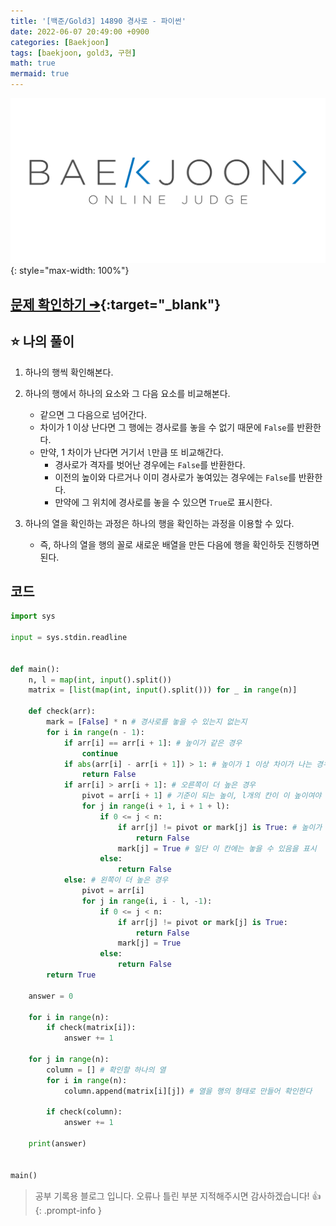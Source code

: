```yaml
---
title: '[백준/Gold3] 14890 경사로 - 파이썬'
date: 2022-06-07 20:49:00 +0900
categories: [Baekjoon]
tags: [baekjoon, gold3, 구현]
math: true
mermaid: true
---
```


![](/assets/images/banners/baekjoon_banner.png){: style="max-width: 100%"}

## [문제 확인하기 ➔](https://www.acmicpc.net/problem/14890){:target="_blank"}

## ⭐️ 나의 풀이

1. 하나의 행씩 확인해본다.

2. 하나의 행에서 하나의 요소와 그 다음 요소를 비교해본다.
   - 같으면 그 다음으로 넘어간다.
   - 차이가 1 이상 난다면 그 행에는 경사로를 놓을 수 없기 때문에 `False`를 반환한다.
   - 만약, 1 차이가 난다면 거기서 `l`만큼 또 비교해간다.
      - 경사로가 격자를 벗어난 경우에는 `False`를 반환한다.
      - 이전의 높이와 다르거나 이미 경사로가 놓여있는 경우에는 `False`를 반환한다.
      - 만약에 그 위치에 경사로를 놓을 수 있으면 `True`로 표시한다.

3. 하나의 열을 확인하는 과정은 하나의 행을 확인하는 과정을 이용할 수 있다.
   - 즉, 하나의 열을 행의 꼴로 새로운 배열을 만든 다음에 행을 확인하듯 진행하면 된다.

## 코드

```python
import sys

input = sys.stdin.readline


def main():
    n, l = map(int, input().split())
    matrix = [list(map(int, input().split())) for _ in range(n)]

    def check(arr):
        mark = [False] * n # 경사로를 놓을 수 있는지 없는지
        for i in range(n - 1):
            if arr[i] == arr[i + 1]: # 높이가 같은 경우
                continue
            if abs(arr[i] - arr[i + 1]) > 1: # 높이가 1 이상 차이가 나는 경우
                return False
            if arr[i] > arr[i + 1]: # 오른쪽이 더 높은 경우
                pivot = arr[i + 1] # 기준이 되는 높이, l개의 칸이 이 높이여야 경사로를 놓을 수 있다
                for j in range(i + 1, i + 1 + l):
                    if 0 <= j < n:
                        if arr[j] != pivot or mark[j] is True: # 높이가 다르거나 이미 놓여있는 경우
                            return False
                        mark[j] = True # 일단 이 칸에는 놓을 수 있음을 표시
                    else:
                        return False
            else: # 왼쪽이 더 높은 경우
                pivot = arr[i]
                for j in range(i, i - l, -1):
                    if 0 <= j < n:
                        if arr[j] != pivot or mark[j] is True:
                            return False
                        mark[j] = True
                    else:
                        return False
        return True

    answer = 0

    for i in range(n):
        if check(matrix[i]):
            answer += 1

    for j in range(n):
        column = [] # 확인할 하나의 열
        for i in range(n):
            column.append(matrix[i][j]) # 열을 행의 형태로 만들어 확인한다

        if check(column):
            answer += 1

    print(answer)


main()
```

> 공부 기록용 블로그 입니다. 오류나 틀린 부분 지적해주시면 감사하겠습니다! 👍
{: .prompt-info }